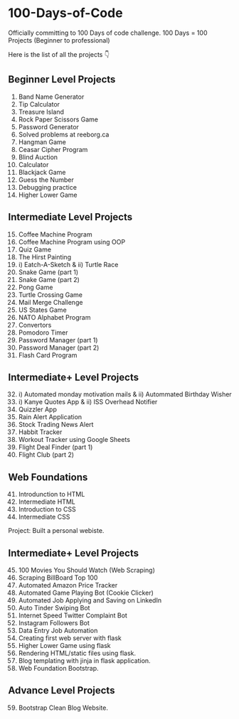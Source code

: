 # 100-Days-of-Code
Officially committing to 100 Days of code challenge.
100 Days = 100 Projects
(Beginner to professional)

Here is the list of all the projects 👇

## Beginner Level Projects
1. Band Name Generator
2. Tip Calculator
3. Treasure Island
4. Rock Paper Scissors Game
5. Password Generator
6. Solved problems at reeborg.ca
7. Hangman Game
8. Ceasar Cipher Program
9. Blind Auction
10. Calculator
11. Blackjack Game
12. Guess the Number
13. Debugging practice
14. Higher Lower Game


## Intermediate Level Projects
15. Coffee Machine Program
16. Coffee Machine Program using OOP
17. Quiz Game
18. The Hirst Painting
19. i) Eatch-A-Sketch & ii) Turtle Race
20. Snake Game (part 1)
21. Snake Game (part 2)
22. Pong Game
23. Turtle Crossing Game
24. Mail Merge Challenge
25. US States Game
26. NATO Alphabet Program
27. Convertors
28. Pomodoro Timer
29. Password Manager (part 1)
30. Password Manager (part 2)
31. Flash Card Program


## Intermediate+ Level Projects
32. i) Automated monday motivation mails & ii) Autommated Birthday Wisher
33. i) Kanye Quotes App & ii) ISS Overhead Notifier
34. Quizzler App
35. Rain Alert Application
36. Stock Trading News Alert
37. Habbit Tracker
38. Workout Tracker using Google Sheets
39. Flight Deal Finder (part 1)
40. Flight Club (part 2)


## Web Foundations
41. Introdunction to HTML
42. Intermediate HTML
43. Introduction to CSS
44. Intermediate CSS

Project: Built a personal webiste.

## Intermediate+ Level Projects
45. 100 Movies You Should Watch (Web Scraping)
46. Scraping BillBoard Top 100
47. Automated Amazon Price Tracker
48. Automated Game Playing Bot (Cookie Clicker)
49. Automated Job Applying and Saving on LinkedIn
50. Auto Tinder Swiping Bot
51. Internet Speed Twitter Complaint Bot
52. Instagram Followers Bot
53. Data Entry Job Automation
54. Creating first web server with flask
55. Higher Lower Game using flask
56. Rendering HTML/static files using flask.
57. Blog templating with jinja in flask application.
58. Web Foundation Bootstrap.

## Advance Level Projects
59. Bootstrap Clean Blog Website.